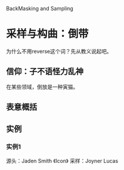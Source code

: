 BackMasking and Sampling

# 采样与构曲：倒带

为什么不用reverse这个词？先从教义说起吧。

## 信仰：子不语怪力乱神

在某些领域，倒放是一种寅猫。



## 表意概括



## 实例

### 实例1

源头：Jaden Smith 《Icon》
采样：Joyner Lucas 

